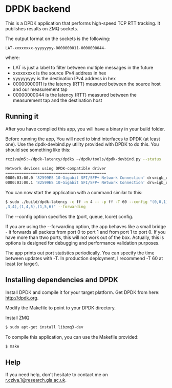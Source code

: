 
# DPDK backend

This is a DPDK application that performs high-speed TCP RTT tracking. It publishes results on ZMQ sockets.

The output format on the sockets is the following:

```
LAT-xxxxxxxx-yyyyyyyy-0000000011-0000000044-
```

where:

- LAT is just a label to filter between multiple messages in the future
- xxxxxxxxx is the source IPv4 address in hex
- yyyyyyyyy is the destination IPv4 address in hex
- 00000000011 is the latency (RTT) measured between the source host and our measurement tap
- 00000000044 is the latency (RTT) measured between the measurement tap and the destination host

## Running it

After you have complied this app, you will have a binary in your build folder. 

Before running the app, You will need to bind interfaces to DPDK (at least one). Use the dpdk-devbind.py utility provided with DPDK to do this.
You should see something like this:

```sh
rcziva@m5:~/dpdk-latency/dpdk$ ~/dpdk/tools/dpdk-devbind.py --status

Network devices using DPDK-compatible driver
============================================
0000:03:00.0 '82599ES 10-Gigabit SFI/SFP+ Network Connection' drv=igb_uio unused=uio_pci_generic
0000:03:00.1 '82599ES 10-Gigabit SFI/SFP+ Network Connection' drv=igb_uio unused=uio_pci_generic

```

You can now start the application with a command similar to this:

```sh
$ sudo ./build/dpdk-latency -c ff -n 4 -- -p ff -T 60 --config "(0,0,1),(0,1,2),(0,2,3),(0,3,4),(0,4,5),(0,5,6),(1,0,1),(1,1,2),(1,2,3),(1
,3,4),(1,4,5),(1,5,6)" --forwarding
```

The --config option specifies the (port, queue, lcore) config.

If you are using the --forwarding option, the app behaves like a small bridge - it forwards all packets from port 0 to port 1 and from port 1 to port 0. If you have more than ttwo ports, this will not work out of the box. Actually, this is options is designed for debugging and performance validation purposes.

The app prints out port statistics periodically. You can specify the time between updates with -T. In production deployment, I recommend -T 60 at least (or larger).

## Installing dependencies and DPDK

Install DPDK and compile it for your target platform. Get DPDK from here: http://dpdk.org.

Modify the Makefile to point to your DPDK directory.

Install ZMQ

```sh
$ sudo apt-get install libzmq3-dev
```

To compile this application, you can use the Makefile provided:

```sh
$ make
```

## Help

If you need help, don't hesitate to contact me on r.cziva.1@research.gla.ac.uk.
